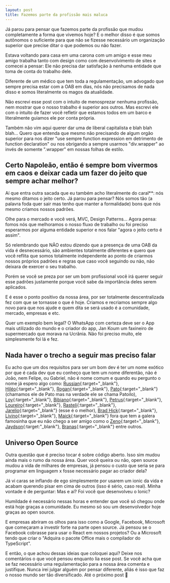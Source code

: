 ```yaml
---
layout: post
title: Fazemos parte da profissão mais maluca
---
```


Já parou para pensar que fazemos parte da profissão que mudou completamente a forma que vivemos hoje? E o melhor disso é que somos autônomos o suficiente para que não se fizesse necessário um organização superior que precise ditar o que podemos ou não fazer.

Estava voltando para casa em uma carona com um amigo e esse meu amigo trabalha tanto com design como com desenvolvimento de sites e comecei a pensar: Ele não precisa dar satisfação à nenhuma entidade que toma de conta do trabalho dele.

Diferente de um médico que tem toda a regulamentação, um advogado que sempre precisa estar com a OAB em dias, nós não precisamos de nada disso e somos literalmente os magos da atualidade.

Não escrevi esse post com o intuito de menosprezar nenhuma profissão, nem mostrar que o nosso trabalho é superior aos outros. Mas escrevi ele com o intuito de fazer você refletir que estamos todos em um barco e literalmente guiamos ele por conta própria.

Também não vim aqui querer dar uma de liberal capitalista e blah blah blah... Quero que entenda que mesmo não precisando de algum orgão superior para nos dizer "use sempre function expression em detrimento de function declaration" ou nos obrigando a sempre usarmos "div.wrapper" ao invés de somente ".wrapper" em nossas folhas de estilo.

## Certo Napoleão, então é sempre bom vivermos em caos e deixar cada um fazer do jeito que sempre achar melhor?

Aí que entra outra sacada que eu também acho literalmente do caral**: nós mesmo ditamos o jeito certo. Já parou para pensar? Nós somos tão (a palavra foda quer sair mas tenho que manter a formalidade) bons que nós mesmo criamos nossos padrões.

Olhe para o mercado e você verá, MVC, Design Patterns... Agora pensa: fomos nós que melhoramos o nosso fluxo de trabalho ou foi preciso esperarmos por alguma entidade superior e nos falar "agora o jeito certo é assim".

Só relembrando que NÃO estou dizendo que a presença de uma OAB da vida é desnecessário, são ambientes totalmente diferentes e quero que você reflita que somos totalmente independente ao ponto de criarmos nossos próprios padrões e regras que caso você seguindo ou não, não deixara de exercer o seu trabalho.

Porém se você se preza por ser um bom profissional você irá querer seguir esse padrões justamente porque você sabe da importância deles serem aplicados.

E é esse o ponto positivo da nossa área, por ser totalmente descentralizada fez com que se tornasse o que é hoje. Criamos e recriamos sempre algo novo para que nos ajude e quem dita se será usado é a comunidade, mercado, empresas e etc.

Quer um exemplo bem legal? O WhatsApp com certeza deve ser o App mais utilizado do mundo e o criador do app, Jan Koum um faxineiro de supermercado que morava na Ucrânia. Não foi preciso muito, ele simplesmente foi lá e fez.

## Nada haver o trecho a seguir mas preciso falar

Eu acho que um dos requisitos para ser um bom dev é ter um nome exótico por que é cada dev que eu conheço que tem um nome diferentão, não é João, nem Felipe, ou Gabriel, não é nome comum e quando eu pergunto o nome já espero algo como: [Russian](https://github.com/russiann){:target="_blank"}, [Hiléo](https://github.com/hileomsi){:target="_blank"}, [Rogan](https://github.com/roganmelo){:target="_blank"}, [Pato](https://github.com/cjpatoilo){:target="_blank"} (chamamos ele de Pato mas na verdade ele se chama Patoilo), [Loy](https://github.com/loycharles){:target="_blank"}, [Bibiano](https://github.com/GabrielBibiano){:target="_blank"}, [Petrus](https://github.com/Petrusthecoder){:target="_blank"}, [Loureiro](https://github.com/callmeloureiro){:target="_blank"}, [Rasteli](https://github.com/kurostein){:target="_blank"}, [Jarelio](https://fb.com/jarelio){:target="_blank"} (esse é o melhor), [Brad Hick](https://github.com/BradHick){:target="_blank"}, [Livino](https://fb.com/jeanlivino){:target="_blank"}, [Maick](https://fb.com/MaickSilva){:target="_blank"} fora que tem a galera famosinha que eu não chego a ser amigo como o [Zeno](https://github.com/zenorocha){:target="_blank"}, [Jaydson](https://github.com/jaydson){:target:"_blank"}, [Branas](https://github.com/rodrigobranas){:target="_blank"} entre outros.

## Universo Open Source

Outra questão que é preciso tocar é sobre código aberto. Isso sim mudou ainda mais o rumo da nossa área. Quer você queira ou não, open source mudou a vida de milhares de empresas, já pensou o custo que seria se para programar em linguagem x fosse necessário pagar ao criador dela?

Já vi caras se inflando de ego simplesmente por usarem um ionic da vida e acabam querendo pisar em cima de outros (isso é sério, caso real). Minha vontade é de perguntar: Mas e aí? Foi você que desenvolveu o Ionic?

Humildade é necessário nessas horas e entender que você só chegou onde está hoje graças a comunidade. Eu mesmo só sou um desenvolvedor hoje graças ao open source.

E empresas abriram os olhos para isso como a Google, Facebook, Microsoft que começaram a investir forte na parte open source. Já pensou se o Facebook cobrasse para usar o React em nossos projetos? Ou a Microsoft tendo que criar o "Adquira o pacote Office mais o compilador do TypeScript".

E então, o que achou dessas ideias que coloquei aqui? Deixe nos comentários o que você pensou enquanto lia esse post. Se você acha que se faz necessário uma regulamentação para a nossa área comenta e justifique. Nunca irei julgar alguém por pensar diferente, aliás é isso que faz o nosso mundo ser tão diversificado. Até o próximo post 🚀
